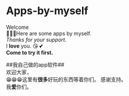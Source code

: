 # Apps-by-myself
Welcome          
🙂🙂🙂Here are some apps by myself.      
*Thanks for your support.*     
I **love** you. 😘 💕    
**Come to try it first.**
   
   
##我自己做的app软件##    
欢迎大家，  
😁😁😁这里有**很多**好玩的东西等着你们。 
感谢支持。   
我**爱**你们。 